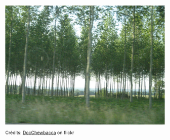 ![Séléna](/images/2022-08-07.jpg)

Crédits: [DocChewbacca](https://www.flickr.com/people/st3f4n/) on flickr